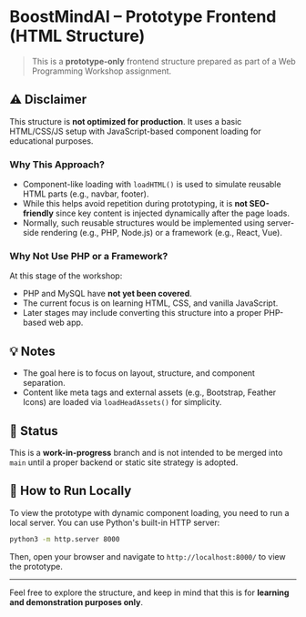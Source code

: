 # BoostMindAI – Prototype Frontend (HTML Structure)

> This is a **prototype-only** frontend structure prepared as part of a Web Programming Workshop assignment.

## ⚠️ Disclaimer

This structure is **not optimized for production**. It uses a basic HTML/CSS/JS setup with JavaScript-based component
loading for educational purposes.

### Why This Approach?

- Component-like loading with `loadHTML()` is used to simulate reusable HTML parts (e.g., navbar, footer).
- While this helps avoid repetition during prototyping, it is **not SEO-friendly** since key content is injected
  dynamically after the page loads.
- Normally, such reusable structures would be implemented using server-side rendering (e.g., PHP, Node.js) or a
  framework (e.g., React, Vue).

### Why Not Use PHP or a Framework?

At this stage of the workshop:

- PHP and MySQL have **not yet been covered**.
- The current focus is on learning HTML, CSS, and vanilla JavaScript.
- Later stages may include converting this structure into a proper PHP-based web app.

## 💡 Notes

- The goal here is to focus on layout, structure, and component separation.
- Content like meta tags and external assets (e.g., Bootstrap, Feather Icons) are loaded via `loadHeadAssets()` for
  simplicity.

## 🧪 Status

This is a **work-in-progress** branch and is not intended to be merged into `main` until a proper backend or static site
strategy is adopted.

## 🚀 How to Run Locally

To view the prototype with dynamic component loading, you need to run a local server. You can use Python's built-in HTTP
server:

```bash
python3 -m http.server 8000
```

Then, open your browser and navigate to `http://localhost:8000/` to view the prototype.


---

Feel free to explore the structure, and keep in mind that this is for **learning and demonstration purposes only**.
